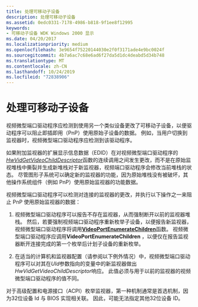 ```yaml
---
title: 处理可移动子设备
description: 处理可移动子设备
ms.assetid: 0edc0331-7178-4986-b818-9f1ee8f12995
keywords:
- 可移动子设备 WDK Windows 2000 显示
ms.date: 04/20/2017
ms.localizationpriority: medium
ms.openlocfilehash: 3e9654f75220144030e2f0f3171ade4e9bc0024f
ms.sourcegitcommit: 4b7a6ac7c68e6ad6f27da5d1dc4deabd5d34b748
ms.translationtype: MT
ms.contentlocale: zh-CN
ms.lasthandoff: 10/24/2019
ms.locfileid: "72838906"
---
```

# <a name="handling-removable-child-devices"></a>处理可移动子设备


视频微型端口驱动程序应检测到使用另一个类似设备更改了可移动子设备，以便驱动程序可以阻止即插即用（PnP）使用原始子设备的数据。 例如，当用户切换到监视器时，视频微型端口驱动程序应检测到该驱动程序。

如果附加监视器的扩展显示信息数据（EDID）在对视频微型端口驱动程序的[*HwVidGetVideoChildDescriptor*](https://docs.microsoft.com/windows-hardware/drivers/ddi/video/nc-video-pvideo_hw_get_child_descriptor)函数的连续调用之间发生更改，而不是在原始监视堆栈中撕裂并生成新堆栈对于新监视器，视频端口驱动程序会修改当前堆栈的状态。 尽管图形子系统可以确定新的监视器的功能，因为原始堆栈没有被破坏，其他操作系统组件（例如 PnP）使用原始监视器的功能数据。

视频微型端口驱动程序可以检测对连接的监视器的更改，并执行以下操作之一来阻止 PnP 使用原始监视器的数据：

1.  视频微型端口驱动程序可以报告不存在监视器，从而强制断开以前的监视器堆栈。 然后，若要强制视频端口驱动程序重新枚举子设备，以便报告新监视器，视频微型端口驱动程序将调用[**VideoPortEnumerateChildren**](https://docs.microsoft.com/windows-hardware/drivers/ddi/video/nf-video-videoportenumeratechildren)函数。 视频微型端口驱动程序应调用**VideoPortEnumerateChildren** ，以便仅在报告监视器断开连接完成的第一个枚举后计划子设备的重新枚举。

2.  在适当的计算机和监视器配置（请参阅以下例外情况）中，视频微型端口驱动程序可以对其在*UId*参数指向的变量中的新监视器做出*HwVidGetVideoChildDescriptor*响应。 此值必须与用于以前的监视器的视频微型端口驱动程序的值不同。

对于高级配置和电源接口（ACPI）枚举监视器，第一种机制通常是首选机制，因为32位设备 Id 与 BIOS 实现相关联。 因此，可能无法指定其他32位设备 ID。

 

 





